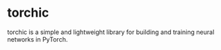 # torchic

 torchic is a simple and lightweight library for building and training neural networks in PyTorch.